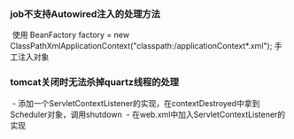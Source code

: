 ### job不支持Autowired注入的处理方法
  使用 BeanFactory factory = new ClassPathXmlApplicationContext("classpath:/applicationContext*.xml"); 手工注入对象
  
### tomcat关闭时无法杀掉quartz线程的处理
  - 添加一个ServletContextListener的实现，在contextDestroyed中拿到Scheduler对象，调用shutdown
  - 在web.xml中加入ServletContextListener的实现
